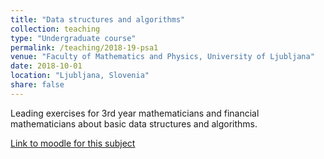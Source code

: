 ```yaml
---
title: "Data structures and algorithms"
collection: teaching
type: "Undergraduate course"
permalink: /teaching/2018-19-psa1
venue: "Faculty of Mathematics and Physics, University of Ljubljana"
date: 2018-10-01
location: "Ljubljana, Slovenia"
share: false
---
```


Leading exercises for 3rd year mathematicians and financial mathematicians about basic data structures and algorithms.

[Link to moodle for this subject](https://ucilnica1819.fmf.uni-lj.si/course/view.php?id=29)
